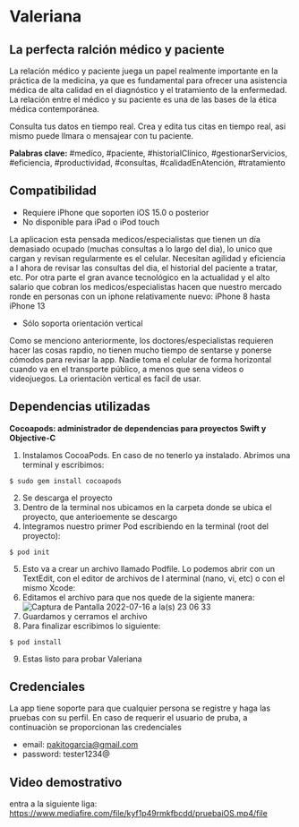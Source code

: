 # Valeriana
## La perfecta ralción médico y paciente

La relación médico y paciente juega un papel realmente importante en la práctica de la medicina, ya que es fundamental para ofrecer una asistencia médica de alta calidad en el diagnóstico y el tratamiento de la enfermedad. La relación entre el médico y su paciente es una de las bases de la ética médica contemporánea.

Consulta tus datos en tiempo real. Crea y edita tus citas en tiempo real, asi mismo puede llmara o mensajear con tu paciente.

**Palabras clave:** #medíco, #paciente, #historialClínico, #gestionarServicios, #eficiencia, #productividad, #consultas, #calidadEnAtención, #tratamiento

## Compatibilidad

- Requiere iPhone que soporten iOS 15.0 o posterior
- No disponible para iPad o iPod touch

La aplicacion esta pensada medicos/especialistas que tienen un día demasiado ocupado (muchas consultas a lo largo del dia), lo unico que cargan y revisan regularmente es el celular. Necesitan agilidad y eficiencia a l ahora de revisar las consultas del dia, el historial del paciente a tratar, etc. 
Por otra parte el gran avance tecnológico en la actualidad y el alto salario que cobran los medicos/especialistas hacen que nuestro mercado ronde en personas con un iphone relativamente nuevo: iPhone 8 hasta iPhone 13

- Sólo soporta orientación vertical

Como se menciono anteriormente, los doctores/especialistas requieren hacer las cosas rapdio, no tienen mucho tiempo de sentarse y ponerse cómodos para revisar la app. Nadie toma el celular de forma horizontal cuando va en el transporte público, a menos que sena videos o videojuegos. La orientaciòn vertical es facil de usar.

## Dependencias utilizadas

**Cocoapods: administrador de dependencias para proyectos Swift y Objective-C**

1. Instalamos CocoaPods. En caso de no tenerlo ya instalado. Abrimos una terminal y escribimos:

```
$ sudo gem install cocoapods
```
2. Se descarga el proyecto
3. Dentro de la terminal nos ubicamos en la carpeta donde se ubica el proyecto, que anterioemente se descargo
4. Integramos nuestro primer Pod escribiendo en la terminal (root del proyecto):
```
$ pod init
```
5. Esto va a crear un archivo llamado Podfile. Lo podemos abrir con un TextEdit, con el editor de archivos de l aterminal (nano, vi, etc) o con el mismo Xcode:
6. Editamos el archivo para que nos quede de la sigiente manera:
![Captura de Pantalla 2022-07-16 a la(s) 23 06 33](https://user-images.githubusercontent.com/78060240/179383600-451f4d42-5c5a-4d9b-a57c-623e4cb8678d.png)
7. Guardamos y cerramos el archivo
8. Para finalizar escribimos lo siguiente:
```
$ pod install
```
9. Estas listo para probar Valeriana

## Credenciales

La app tiene soporte para que cualquier persona se registre y haga las pruebas con su perfil. En caso de requerir el usuario de pruba, a continuaciòn se proporcionan las credenciales
- email: pakitogarcia@gmail.com
- password: tester1234@

## Video demostrativo

entra a la siguiente liga: https://www.mediafire.com/file/kyf1p49rmkfbcdd/pruebaiOS.mp4/file

